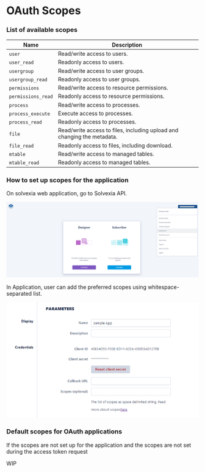 # OAuth Scopes

### List of available scopes

| Name | Description |
| ------------- | ------------- |
| `user` | Read/write access to users. |
| `user_read` | Readonly access to users. |
| `usergroup` | Read/write access to user groups. |
| `usergroup_read` | Readonly access to user groups. |
| `permissions` | Read/write access to resource permissions. |
| `permissions_read` | Readonly access to resource permissions. |
| `process` | Read/write access to processes. |
| `process_execute` | Execute access to processes. |
| `process_read` | Readonly access to processes. |
| `file` | Read/write access to files, including upload and changing the metadata. |
| `file_read` | Readonly access to files, including download. |
| `mtable` | Read/write access to managed tables. |
| `mtable_read` | Readonly access to managed tables. |

### How to set up scopes for the application

On solvexia web application, go to Solvexia API. 

![oauthapp](home_screen.png)

In Application, user can add the preferred scopes using whitespace-separated list.

![oauthapp](sample_app.png)

### Default scopes for OAuth applications

If the scopes are not set up for the application and the scopes are not set during the access token request 

WIP